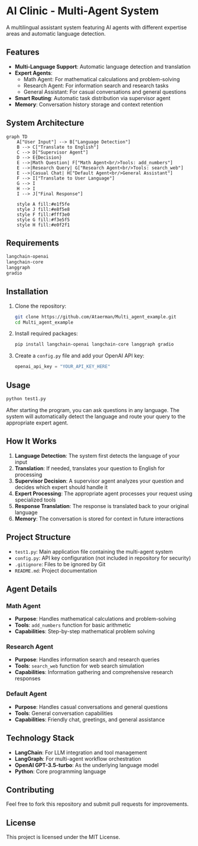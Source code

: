 # AI Clinic - Multi-Agent System

A multilingual assistant system featuring AI agents with different expertise areas and automatic language detection.

## Features

- **Multi-Language Support**: Automatic language detection and translation
- **Expert Agents**:
  - Math Agent: For mathematical calculations and problem-solving
  - Research Agent: For information search and research tasks  
  - General Assistant: For casual conversations and general questions
- **Smart Routing**: Automatic task distribution via supervisor agent
- **Memory**: Conversation history storage and context retention

## System Architecture

```mermaid
graph TD
    A["User Input"] --> B["Language Detection"]
    B --> C["Translate to English"]
    C --> D["Supervisor Agent"]
    D --> E{Decision}
    E -->|Math Question| F["Math Agent<br/>Tools: add_numbers"]
    E -->|Research Query| G["Research Agent<br/>Tools: search_web"]
    E -->|Casual Chat| H["Default Agent<br/>General Assistant"]
    F --> I["Translate to User Language"]
    G --> I
    H --> I
    I --> J["Final Response"]
    
    style A fill:#e1f5fe
    style J fill:#e8f5e8
    style F fill:#fff3e0
    style G fill:#f3e5f5
    style H fill:#e0f2f1
```

## Requirements

```bash
langchain-openai
langchain-core
langgraph
gradio
```

## Installation

1. Clone the repository:
   ```bash
   git clone https://github.com/Ataerman/Multi_agent_example.git
   cd Multi_agent_example
   ```

2. Install required packages:
   ```bash
   pip install langchain-openai langchain-core langgraph gradio
   ```

3. Create a `config.py` file and add your OpenAI API key:
   ```python
   openai_api_key = "YOUR_API_KEY_HERE"
   ```

## Usage

```bash
python test1.py
```

After starting the program, you can ask questions in any language. The system will automatically detect the language and route your query to the appropriate expert agent.

## How It Works

1. **Language Detection**: The system first detects the language of your input
2. **Translation**: If needed, translates your question to English for processing
3. **Supervisor Decision**: A supervisor agent analyzes your question and decides which expert should handle it
4. **Expert Processing**: The appropriate agent processes your request using specialized tools
5. **Response Translation**: The response is translated back to your original language
6. **Memory**: The conversation is stored for context in future interactions

## Project Structure

- `test1.py`: Main application file containing the multi-agent system
- `config.py`: API key configuration (not included in repository for security)
- `.gitignore`: Files to be ignored by Git
- `README.md`: Project documentation

## Agent Details

### Math Agent
- **Purpose**: Handles mathematical calculations and problem-solving
- **Tools**: `add_numbers` function for basic arithmetic
- **Capabilities**: Step-by-step mathematical problem solving

### Research Agent  
- **Purpose**: Handles information search and research queries
- **Tools**: `search_web` function for web search simulation
- **Capabilities**: Information gathering and comprehensive research responses

### Default Agent
- **Purpose**: Handles casual conversations and general questions
- **Tools**: General conversation capabilities
- **Capabilities**: Friendly chat, greetings, and general assistance

## Technology Stack

- **LangChain**: For LLM integration and tool management
- **LangGraph**: For multi-agent workflow orchestration
- **OpenAI GPT-3.5-turbo**: As the underlying language model
- **Python**: Core programming language

## Contributing

Feel free to fork this repository and submit pull requests for improvements.

## License

This project is licensed under the MIT License. 